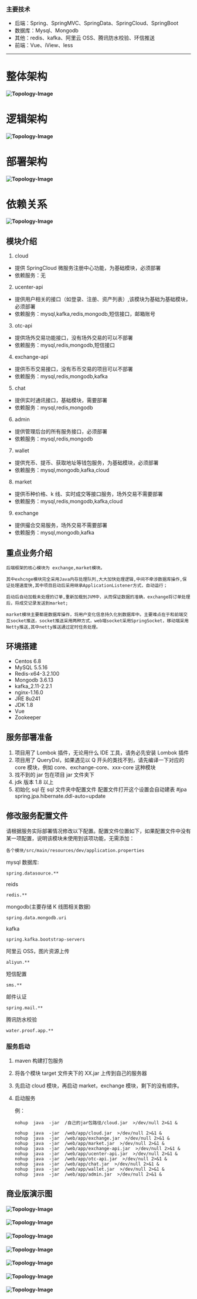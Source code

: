 ### 主要技术

- 后端：Spring、SpringMVC、SpringData、SpringCloud、SpringBoot
- 数据库：Mysql、Mongodb
- 其他：redis、kafka、阿里云 OSS、腾讯防水校验、环信推送
- 前端：Vue、iView、less

---

# 整体架构

#### ![Topology-Image](/Topology-Image/143836_eac248e5_2182501.png)

# 逻辑架构

#### ![Topology-Image](/Topology-Image/143856_66257325_2182501.png)

# 部署架构

#### ![Topology-Image](/Topology-Image/141710_07923003_2182501.png)

# 依赖关系

#### ![Topology-Image](/Topology-Image/194510_89803a9d_2182501.png)

## 模块介绍

1. cloud

- 提供 SpringCloud 微服务注册中心功能，为基础模块，必须部署
- 依赖服务：无

2. ucenter-api

- 提供用户相关的接口（如登录、注册、资产列表）,该模块为基础为基础模块，必须部署
- 依赖服务：mysql,kafka,redis,mongodb,短信接口，邮箱账号

3. otc-api

- 提供场外交易功能接口，没有场外交易的可以不部署
- 依赖服务：mysql,redis,mongodb,短信接口

4. exchange-api

- 提供币币交易接口，没有币币交易的项目可以不部署
- 依赖服务：mysql,redis,mongodb,kafka

5. chat

- 提供实时通讯接口，基础模块，需要部署
- 依赖服务：mysql,redis,mongodb

6. admin

- 提供管理后台的所有服务接口，必须部署
- 依赖服务：mysql,redis,mongodb

7. wallet

- 提供充币、提币、获取地址等钱包服务，为基础模块，必须部署
- 依赖服务：mysql,mongodb,kafka,cloud

8. market

- 提供币种价格、k 线、实时成交等接口服务，场外交易不需要部署
- 依赖服务：mysql,redis,mongodb,kafka,cloud

9. exchange

- 提供撮合交易服务，场外交易不需要部署
- 依赖服务：mysql,mongodb,kafka

## 重点业务介绍

    后端框架的核心模块为 exchange,market模块。

    其中exhcnge模块完全采用Java内存处理队列,大大加快处理逻辑,中间不牵涉数据库操作,保证处理速度快,其中项目启动后采用继承ApplicationListener方式，自动运行；

    启动后自动加载未处理的订单,重新加载到JVM中，从而保证数据的准确，exchange将订单处理后，将成交记录发送到market;

    market模块主要都是数据库操作，将用户变化信息持久化到数据库中。主要难点在于和前端交互socket推送，socket推送采用两种方式，web端socket采用SpringSocket，移动端采用Netty推送,其中netty推送通过定时任务处理。

## 环境搭建

- Centos 6.8
- MySQL 5.5.16
- Redis-x64-3.2.100
- Mongodb 3.6.13
- kafka_2.11-2.2.1
- nginx-1.16.0
- JRE 8u241
- JDK 1.8
- Vue
- Zookeeper

## 服务部署准备

1. 项目用了 Lombok 插件，无论用什么 IDE 工具，请务必先安装 Lombok 插件
2. 项目用了 QueryDsl，如果遇见以 Q 开头的类找不到，请先编译一下对应的 core 模块，例如 core、exchange-core、xxx-core 这种模块
3. 找不到的 jar 包在项目 jar 文件夹下
4. jdk 版本 1.8 以上
5. 初始化 sql 在 sql 文件夹中配置文件
   配置文件打开这个设置会自动建表
   #jpa
   spring.jpa.hibernate.ddl-auto=update

## 修改服务配置文件

请根据服务实际部署情况修改以下配置。配置文件位置如下，如果配置文件中没有某一项配置，说明该模块未使用到该项功能，无需添加：

```
各个模块/src/main/resources/dev/application.properties
```

mysql 数据库:

```
spring.datasource.**
```

reids

```
redis.**
```

mongodb(主要存储 K 线图相关数据)

```
spring.data.mongodb.uri
```

kafka

```
spring.kafka.bootstrap-servers
```

阿里云 OSS，图片资源上传

```
aliyun.**
```

短信配置

```
sms.**
```

邮件认证

```
spring.mail.**
```

腾讯防水校验

```
water.proof.app.**
```

### 服务启动

1.  maven 构建打包服务

2.  将各个模块 target 文件夹下的 XX.jar 上传到自己的服务器

3.  先启动 cloud 模块，再启动 market，exchange 模块，剩下的没有顺序。

4.  启动服务

    例：

    ```
    nohup  java  -jar  /自己的jar包路径/cloud.jar  >/dev/null 2>&1 &
    ```

    ```
    nohup  java  -jar  /web/app/cloud.jar  >/dev/null 2>&1 &
    nohup  java  -jar  /web/app/exchange.jar  >/dev/null 2>&1 &
    nohup  java  -jar  /web/app/market.jar  >/dev/null 2>&1 &
    nohup  java  -jar  /web/app/exchange-api.jar  >/dev/null 2>&1 &
    nohup  java  -jar  /web/app/ucenter-api.jar  >/dev/null 2>&1 &
    nohup  java  -jar  /web/app/otc-api.jar  >/dev/null 2>&1 &
    nohup  java  -jar  /web/app/chat.jar  >/dev/null 2>&1 &
    nohup  java  -jar  /web/app/wallet.jar  >/dev/null 2>&1 &
    nohup  java  -jar  /web/app/admin.jar  >/dev/null 2>&1 &
    ```

## 商业版演示图

#### ![Topology-Image](/Topology-Image/01.png)

#### ![Topology-Image](/Topology-Image/02.png)

#### ![Topology-Image](/Topology-Image/03.png)

#### ![Topology-Image](/Topology-Image/04.png)

#### ![Topology-Image](/Topology-Image/05.png)

#### ![Topology-Image](/Topology-Image/06.png)

#### ![Topology-Image](/Topology-Image/07.png)
